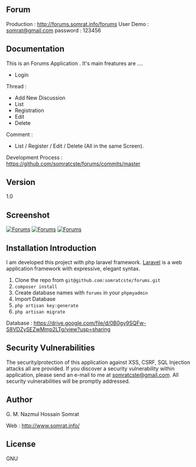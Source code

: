 ## Forum

Production 	: http://forums.somrat.info/forums
User Demo 	: somrat@gmail.com
password 	: 123456

## Documentation 

This is an Forums Application . It's main freatures are .... 

- Login

Thread : 
- Add New Discussion
- List
- Registration
- Edit
- Delete

Comment : 
- List / Register / Edit / Delete (All in the same Screen).

Development Process : https://github.com/somratcste/forums/commits/master

## Version 

1.0 

## Screenshot 

<a href="http://forums.somrat.info/forums"><img src="https://raw.githubusercontent.com/somratcste/forums/develop/public/screenshots/home.png" alt="Forums"></a>
<a href="http://forums.somrat.info/forums"><img src="https://raw.githubusercontent.com/somratcste/forums/develop/public/screenshots/single_post.png" alt="Forums"></a>
<a href="http://forums.somrat.info/forums"><img src="https://raw.githubusercontent.com/somratcste/forums/develop/public/screenshots/new_post.png" alt="Forums"></a>

## Installation Introduction

I am developed this project with php laravel framework. [Laravel](https://laravel.com/docs) is a web application framework with expressive, elegant syntax.

1. Clone the repo from `git@github.com:somratcste/forums.git`
2. `composer install`
3. Create database names with `forums` in your `phpmyadmin`
4. Import Database 
5. `php artisan key:generate`
6. `php artisan migrate`

Database : https://drive.google.com/file/d/0B0gy9SQFw-S8VDZySEZwMmp2LTg/view?usp=sharing

## Security Vulnerabilities

 The security/protection of this application against XSS, CSRF, SQL Injection attacks all are provided. If you discover a security vulnerability within application, please send an e-mail to me at somratcste@gmail.com. All security vulnerabilities will be promptly addressed.

## Author 

G. M. Nazmul Hossain Somrat

Web : http://www.somrat.info/

## License

GNU
